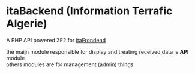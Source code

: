 # itaBackend  (Information Terrafic Algerie) 

A PHP API powered ZF2 for [itaFrondend](https://github.com/abdouMca/itaFrontend)
  
the maijn module responsible for display and treating received data is **API** module  
others modules are for management (admin) things 
